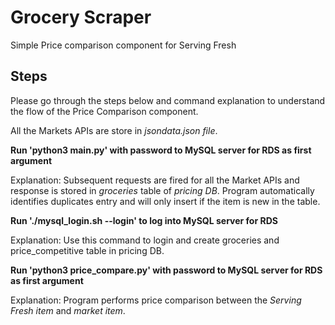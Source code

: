 # Grocery Scraper

Simple Price comparison component for Serving Fresh

## Steps

Please go through the steps below and command explanation to understand the flow of the Price Comparison component.

All the Markets APIs are store in _jsondata.json file_.

**Run 'python3 main.py' with password to MySQL server for RDS as first argument**

Explanation: Subsequent requests are fired for all the Market APIs and response is stored in _groceries_ table of _pricing DB_.
Program automatically identifies duplicates entry and will only insert if the item is new in the table.

**Run './mysql_login.sh --login' to log into MySQL server for RDS**

Explanation: Use this command to login and create groceries and price_competitive table in pricing DB.

**Run 'python3 price_compare.py' with password to MySQL server for RDS as first argument**

Explanation: Program performs price comparison between the _Serving Fresh item_ and _market item_.
